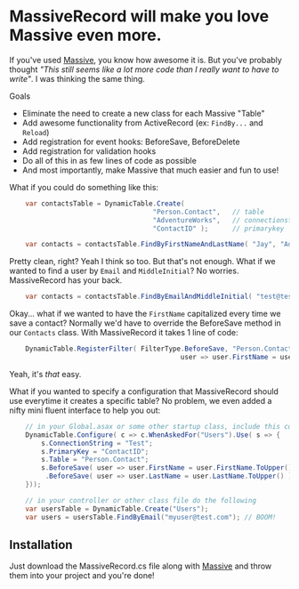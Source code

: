 # MassiveRecord will make you love Massive even more.

If you've used [Massive](http://github.com/robconery/massive), you know how awesome it is. But you've probably thought _"This still seems like a lot more code than I really want to have to write"_. I was thinking the same thing.

Goals

 * Eliminate the need to create a new class for each Massive "Table"
 * Add awesome functionality from ActiveRecord (ex: `FindBy...` and `Reload`)
 * Add registration for event hooks: BeforeSave, BeforeDelete
 * Add registration for validation hooks
 * Do all of this in as few lines of code as possible
 * And most importantly, make Massive that much easier and fun to use!

What if you could do something like this:

```csharp
    var contactsTable = DynamicTable.Create(
                                    "Person.Contact",   // table
                                    "AdventureWorks",   // connectionstring
                                    "ContactID" );      // primarykey

    var contacts = contactsTable.FindByFirstNameAndLastName( "Jay", "Adams" );
```

Pretty clean, right? Yeah I think so too. But that's not enough. What if we wanted to find a user by `Email` and `MiddleInitial`? No worries. MassiveRecord has your back.

```csharp
    var contacts = contactsTable.FindByEmailAndMiddleInitial( "test@test.com", "G" );
```

Okay... what if we wanted to have the `FirstName` capitalized every time we save a contact? Normally we'd have to override the BeforeSave method in our `Contacts` class. With MassiveRecord it takes 1 line of code:

```csharp
    DynamicTable.RegisterFilter( FilterType.BeforeSave, "Person.Contact",
                                           user => user.FirstName = user.FirstName.ToUpper() );
```

Yeah, it's *that* easy.


What if you wanted to specify a configuration that MassiveRecord should use everytime it creates a specific table? No problem, we even added a nifty mini fluent interface to help you out:

```csharp
    // in your Global.asax or some other startup class, include this code
    DynamicTable.Configure( c => c.WhenAskedFor("Users").Use( s => {
        s.ConnectionString = "Test";
        s.PrimaryKey = "ContactID";
        s.Table = "Person.Contact";
        s.BeforeSave( user => user.FirstName = user.FirstName.ToUpper() )
         .BeforeSave( user => user.LastName = user.LastName.ToUpper() );
    }));

    // in your controller or other class file do the following
    var usersTable = DynamicTable.Create("Users");
    var users = usersTable.FindByEmail("myuser@test.com"); // BOOM!
```

## Installation

Just download the MassiveRecord.cs file along with [Massive](http://github.com/robconery/massive) and throw them into your project and you're done!
